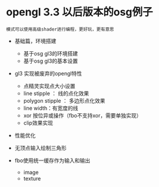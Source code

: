 # opengl 3.3 以后版本的osg例子

	模式可以使用高级shader进行编程，更好玩，更有意思
- 基础篇，环境搭建	
	- 基于osg gl3的环境搭建
	- 基于osg gl3的基本设置
- gl3 实现被废弃的opengl特性
	- 点精灵实现点大小设置
	- line stipple ： 线的点化效果
	- polygon stipple ： 多边形点化效果
	- line width：有宽度的线
	- xor 按位异或操作（fbo不支持xor，需要单独实现）
	- clip效果实现
	
- 性能优化
 - 无顶点输入绘制三角形
 - fbo使用统一缓存作为输入和输出
	- image
	- texture